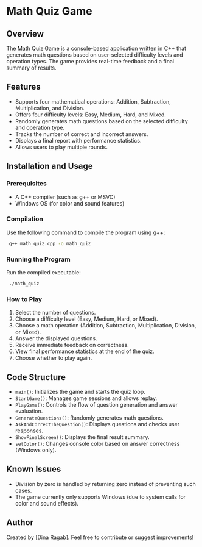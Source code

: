 # Math Quiz Game

## Overview
The Math Quiz Game is a console-based application written in C++ that generates math questions based on user-selected difficulty levels and operation types. The game provides real-time feedback and a final summary of results.

## Features
- Supports four mathematical operations: Addition, Subtraction, Multiplication, and Division.
- Offers four difficulty levels: Easy, Medium, Hard, and Mixed.
- Randomly generates math questions based on the selected difficulty and operation type.
- Tracks the number of correct and incorrect answers.
- Displays a final report with performance statistics.
- Allows users to play multiple rounds.

## Installation and Usage
### Prerequisites
- A C++ compiler (such as g++ or MSVC)
- Windows OS (for color and sound features)

### Compilation
Use the following command to compile the program using g++:
```sh
 g++ math_quiz.cpp -o math_quiz
```

### Running the Program
Run the compiled executable:
```sh
 ./math_quiz
```

### How to Play
1. Select the number of questions.
2. Choose a difficulty level (Easy, Medium, Hard, or Mixed).
3. Choose a math operation (Addition, Subtraction, Multiplication, Division, or Mixed).
4. Answer the displayed questions.
5. Receive immediate feedback on correctness.
6. View final performance statistics at the end of the quiz.
7. Choose whether to play again.

## Code Structure
- `main()`: Initializes the game and starts the quiz loop.
- `StartGame()`: Manages game sessions and allows replay.
- `PlayGame()`: Controls the flow of question generation and answer evaluation.
- `GenerateQuestions()`: Randomly generates math questions.
- `AskAndCorrectTheQuestion()`: Displays questions and checks user responses.
- `ShowFinalScreen()`: Displays the final result summary.
- `setColor()`: Changes console color based on answer correctness (Windows only).

## Known Issues
- Division by zero is handled by returning zero instead of preventing such cases.
- The game currently only supports Windows (due to system calls for color and sound effects).

## Author
Created by [Dina Ragab]. Feel free to contribute or suggest improvements!

